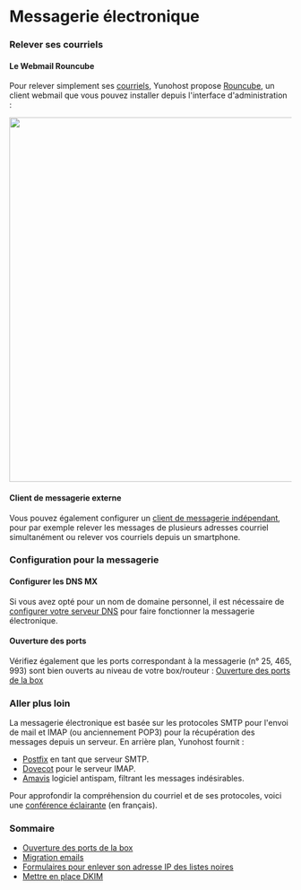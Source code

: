 # Messagerie électronique

### Relever ses courriels
#### Le Webmail Rouncube
Pour relever simplement ses [courriels](https://fr.wikipedia.org/wiki/Courrier_%C3%A9lectronique), Yunohost propose [Rouncube](https://roundcube.net/), un client webmail que vous pouvez installer depuis l'interface d'administration :

<img src="https://yunohost.org/images/mailview.jpg" width=650>

#### Client de messagerie externe
Vous pouvez également configurer un [client de messagerie indépendant](email_configure_client_fr), pour par exemple relever les messages de plusieurs adresses courriel simultanément ou relever vos courriels depuis un smartphone.

### Configuration pour la messagerie

#### Configurer les DNS MX
Si vous avez opté pour un nom de domaine personnel, il est nécessaire de [configurer votre serveur DNS](/dns_config_fr) pour faire fonctionner la messagerie électronique.

#### Ouverture des ports
Vérifiez également que les ports correspondant à la messagerie (n° 25, 465, 993) sont bien ouverts au niveau de votre box/routeur : [Ouverture des ports de la box](/isp_box_config_fr)

### Aller plus loin
La messagerie électronique est basée sur les protocoles SMTP pour l'envoi de mail et IMAP (ou anciennement POP3) pour la récupération des messages depuis un serveur. En arrière plan, Yunohost fournit :
* [Postfix](http://www.postfix.org/) en tant que serveur SMTP.
* [Dovecot](http://www.dovecot.org/) pour le serveur IMAP.
* [Amavis](http://amavis.org/) logiciel antispam, filtrant les messages indésirables.

Pour approfondir la compréhension du courriel et de ses protocoles, voici une [conférence éclairante](https://www.youtube.com/watch?v=f_ORZDNHMXM) (en français).

### Sommaire
* [Ouverture des ports de la box](/isp_box_config_fr)
* [Migration emails](email_migration_fr)
* [Formulaires pour enlever son adresse IP des listes noires](blacklist_forms_fr)
* [Mettre en place DKIM](dkim_fr)